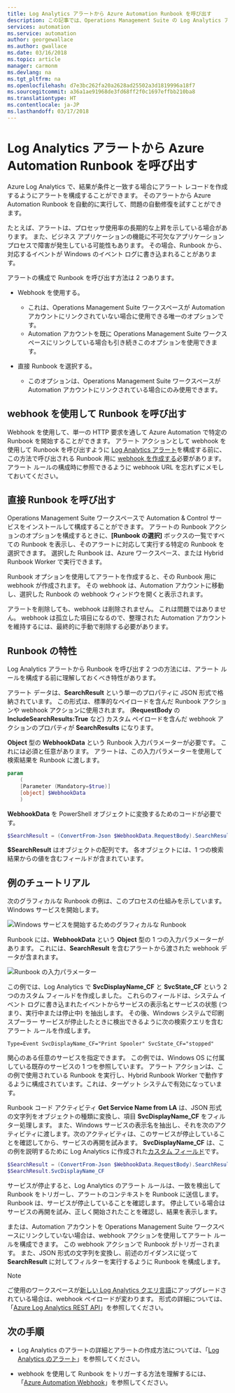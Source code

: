 ```yaml
---
title: Log Analytics アラートから Azure Automation Runbook を呼び出す
description: この記事では、Operations Management Suite の Log Analytics アラートから Automation Runbook を呼び出す方法の概要について説明します。
services: automation
ms.service: automation
author: georgewallace
ms.author: gwallace
ms.date: 03/16/2018
ms.topic: article
manager: carmonm
ms.devlang: na
ms.tgt_pltfrm: na
ms.openlocfilehash: d7e3bc262fa20a2628ad25502a3d1819996a18f7
ms.sourcegitcommit: a36a1ae91968de3fd68ff2f0c1697effbb210ba8
ms.translationtype: HT
ms.contentlocale: ja-JP
ms.lasthandoff: 03/17/2018
---
```

# <a name="call-an-azure-automation-runbook-from-a-log-analytics-alert"></a>Log Analytics アラートから Azure Automation Runbook を呼び出す

Azure Log Analytics で、結果が条件と一致する場合にアラート レコードを作成するようにアラートを構成することができます。 そのアラートから Azure Automation Runbook を自動的に実行して、問題の自動修復を試すことができます。 

たとえば、アラートは、プロセッサ使用率の長期的な上昇を示している場合があります。 また、ビジネス アプリケーションの機能に不可欠なアプリケーション プロセスで障害が発生している可能性もあります。 その場合、Runbook から、対応するイベントが Windows のイベント ログに書き込まれることがあります。  

アラートの構成で Runbook を呼び出す方法は 2 つあります。

* Webhook を使用する。
   * これは、Operations Management Suite ワークスペースが Automation アカウントにリンクされていない場合に使用できる唯一のオプションです。
   * Automation アカウントを既に Operations Management Suite ワークスペースにリンクしている場合も引き続きこのオプションを使用できます。  

* 直接 Runbook を選択する。
   * このオプションは、Operations Management Suite ワークスペースが Automation アカウントにリンクされている場合にのみ使用できます。

## <a name="calling-a-runbook-by-using-a-webhook"></a>webhook を使用して Runbook を呼び出す

Webhook を使用して、単一の HTTP 要求を通して Azure Automation で特定の Runbook を開始することができます。 アラート アクションとして webhook を使用して Runbook を呼び出すように [Log Analytics アラート](../log-analytics/log-analytics-alerts.md#alert-rules)を構成する前に、この方法で呼び出される Runbook 用に [webhook を作成する](automation-webhooks.md#creating-a-webhook)必要があります。 アラート ルールの構成時に参照できるように webhook URL を忘れずにメモしておいてください。   

## <a name="calling-a-runbook-directly"></a>直接 Runbook を呼び出す

Operations Management Suite ワークスペースで Automation & Control サービスをインストールして構成することができます。 アラートの Runbook アクションのオプションを構成するときに、**[Runbook の選択]** ボックスの一覧ですべての Runbook を表示し、そのアラートに対応して実行する特定の Runbook を選択できます。 選択した Runbook は、Azure ワークスペース、または Hybrid Runbook Worker で実行できます。 

Runbook オプションを使用してアラートを作成すると、その Runbook 用に webhook が作成されます。 その webhook は、Automation アカウントに移動し、選択した Runbook の webhook ウィンドウを開くと表示されます。 

アラートを削除しても、webhook は削除されません。 これは問題ではありません。 webhook は孤立した項目になるので、整理された Automation アカウントを維持するには、最終的に手動で削除する必要があります。  

## <a name="characteristics-of-a-runbook"></a>Runbook の特性

Log Analytics アラートから Runbook を呼び出す 2 つの方法には、アラート ルールを構成する前に理解しておくべき特性があります。 

アラート データは、**SearchResult** という単一のプロパティに JSON 形式で格納されています。 この形式は、標準的なペイロードを含んだ Runbook アクションや webhook アクションに使用されます。 (**RequestBody** の **IncludeSearchResults:True** など) カスタム ペイロードを含んだ webhook アクションのプロパティが **SearchResults** になります。

**Object** 型の **WebhookData** という Runbook 入力パラメーターが必要です。 これには必須と任意があります。 アラートは、この入力パラメーターを使用して検索結果を Runbook に渡します。

```powershell
param  
    (  
    [Parameter (Mandatory=$true)]  
    [object] $WebhookData  
    )
```
**WebhookData** を PowerShell オブジェクトに変換するためのコードが必要です。

```powershell
$SearchResult = (ConvertFrom-Json $WebhookData.RequestBody).SearchResult.value
```

**$SearchResult** はオブジェクトの配列です。 各オブジェクトには、1 つの検索結果からの値を含むフィールドが含まれています。


## <a name="example-walkthrough"></a>例のチュートリアル

次のグラフィカルな Runbook の例は、このプロセスの仕組みを示しています。 Windows サービスを開始します。

![Windows サービスを開始するためのグラフィカルな Runbook](media/automation-invoke-runbook-from-omsla-alert/automation-runbook-restartservice.png)

Runbook には、**WebhookData** という **Object** 型の 1 つの入力パラメーターがあります。 これには、**SearchResult** を含むアラートから渡された webhook データが含まれます。

![Runbook の入力パラメーター](media/automation-invoke-runbook-from-omsla-alert/automation-runbook-restartservice-inputparameter.png)

この例では、Log Analytics で **SvcDisplayName_CF** と **SvcState_CF** という 2 つのカスタム フィールドを作成しました。 これらのフィールドは、システム イベント ログに書き込まれたイベントからサービスの表示名とサービスの状態 (つまり、実行中または停止中) を抽出します。 その後、Windows システムで印刷スプーラー サービスが停止したときに検出できるように次の検索クエリを含むアラート ルールを作成します。

`Type=Event SvcDisplayName_CF="Print Spooler" SvcState_CF="stopped"` 

関心のある任意のサービスを指定できます。 この例では、Windows OS に付属している既存のサービスの 1 つを参照しています。 アラート アクションは、この例で使用されている Runbook を実行し、Hybrid Runbook Worker で動作するように構成されています。これは、ターゲット システムで有効になっています。   

Runbook コード アクティビティ **Get Service Name from LA** は、JSON 形式の文字列をオブジェクトの種類に変換し、項目 **SvcDisplayName_CF** をフィルター処理します。 また、Windows サービスの表示名を抽出し、それを次のアクティビティに渡します。次のアクティビティは、このサービスが停止していることを確認してから、サービスの再開を試みます。 **SvcDisplayName_CF** は、この例を説明するために Log Analytics に作成された[カスタム フィールド](../log-analytics/log-analytics-custom-fields.md)です。

```powershell
$SearchResult = (ConvertFrom-Json $WebhookData.RequestBody).SearchResult.value
$SearchResult.SvcDisplayName_CF  
```

サービスが停止すると、Log Analytics のアラート ルールは、一致を検出して Runbook をトリガーし、アラートのコンテキストを Runbook に送信します。 Runbook は、サービスが停止していることを確認します。 停止している場合はサービスの再開を試み、正しく開始されたことを確認し、結果を表示します。     

または、Automation アカウントを Operations Management Suite ワークスペースにリンクしていない場合は、webhook アクションを使用してアラート ルールを構成できます。 この webhook アクションで Runbook がトリガーされます。 また、JSON 形式の文字列を変換し、前述のガイダンスに従って **SearchResult** に対してフィルターを実行するように Runbook を構成します。    

>[!NOTE]
> ご使用のワークスペースが[新しい Log Analytics クエリ言語](../log-analytics/log-analytics-log-search-upgrade.md)にアップグレードされている場合は、webhook ぺイロードが変わります。 形式の詳細については、「[Azure Log Analytics REST API](https://aka.ms/loganalyticsapiresponse)」を参照してください。

## <a name="next-steps"></a>次の手順

* Log Analytics のアラートの詳細とアラートの作成方法については、「[Log Analytics のアラート](../log-analytics/log-analytics-alerts.md)」を参照してください。

* webhook を使用して Runbook をトリガーする方法を理解するには、「[Azure Automation Webhook](automation-webhooks.md)」を参照してください。
